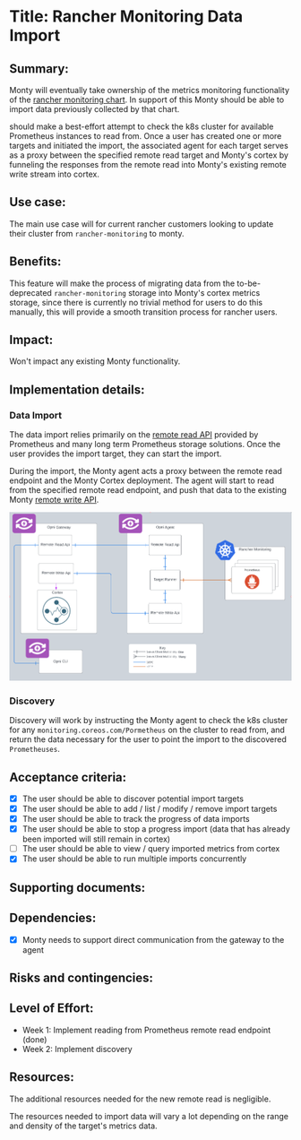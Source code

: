 # Title: Rancher Monitoring Data Import

## Summary:

Monty will eventually take ownership of the metrics monitoring functionality of the [rancher monitoring chart](https://github.com/rancher/charts/tree/dev-v2.7/charts/rancher-monitoring). In support of this Monty should be able to import data previously collected by that chart.

should make a best-effort attempt to check the k8s cluster for available Prometheus instances to read from. Once a user has created one or more targets and initiated the import, the associated agent for each target serves as a proxy between the specified remote read target and Monty's cortex by funneling the responses from the remote read into Monty's existing remote write stream into cortex.

## Use case:

The main use case will for current rancher customers looking to update their cluster from `rancher-monitoring` to monty.

## Benefits:

This feature will make the process of migrating data from the to-be-deprecated `rancher-monitoring` storage into Monty's cortex metrics storage, since there is currently no trivial method for users to do this manually, this will provide a smooth transition process for rancher users.

## Impact:

Won't impact any existing Monty functionality.

## Implementation details:

### Data Import

The data import relies primarily on the [remote read API](https://prometheus.io/docs/prometheus/latest/querying/remote_read_api/) provided by Prometheus and many long term Prometheus storage solutions. Once the user provides the import target, they can start the import.

During the import, the Monty agent acts a proxy between the remote read endpoint and the Monty Cortex deployment. The agent will start to read from the specified remote read endpoint, and push that data to the existing Monty [remote write API](../../plugins/metrics/pkg/apis/remotewrite).

[![Architecutre Diagram](./images/data-import-oep-diagram.png)](https://lucid.app/lucidchart/9c8e433a-4180-46ec-a519-c275a1cd0ff9/edit?viewport_loc=-424%2C-230%2C3645%2C1773%2C0_0&invitationId=inv_ce2aee9e-b066-4fd7-8a54-4c48c403816f)
### Discovery

Discovery will work by instructing the Monty agent to check the k8s cluster for any `monitoring.coreos.com/Pormetheus` on the cluster to read from, and return the data necessary for the user to point the import to the discovered `Prometheuses`.

## Acceptance criteria:

- [x] The user should be able to discover potential import targets
- [x] The user should be able to add / list / modify / remove import targets
- [x] The user should be able to track the progress of data imports
- [x] The user should be able to stop a progress import (data that has already been imported will still remain in cortex)
- [ ] The user should be able to view / query imported metrics from cortex
- [x] The user should be able to run multiple imports concurrently

## Supporting documents:

## Dependencies:

- [x] Monty needs to support direct communication from the gateway to the agent

## Risks and contingencies:

## Level of Effort:

- Week 1: Implement reading from Prometheus remote read endpoint (done)
- Week 2: Implement discovery

## Resources:

The additional resources needed for the new remote read is negligible.

The resources needed to import data will vary a lot depending on the range and density of the target's metrics data.
